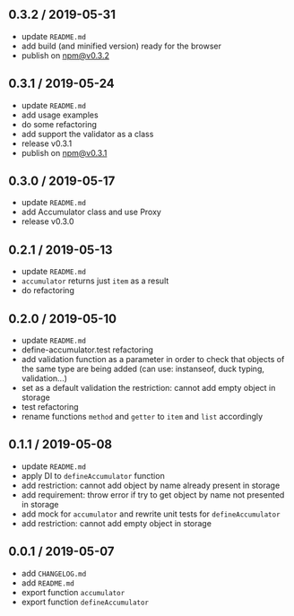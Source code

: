 ## 0.3.2 / 2019-05-31
- update `README.md`
- add build (and minified version) ready for the browser
- publish on npm@v0.3.2

## 0.3.1 / 2019-05-24
- update `README.md`
- add usage examples
- do some refactoring
- add support the validator as a class
- release v0.3.1
- publish on npm@v0.3.1

## 0.3.0 / 2019-05-17
- update `README.md`
- add Accumulator class and use Proxy
- release v0.3.0

## 0.2.1 / 2019-05-13
- update `README.md`
- `accumulator` returns just `item` as a result
- do refactoring

## 0.2.0 / 2019-05-10
- update `README.md`
- define-accumulator.test refactoring 
- add validation function as a parameter in order to check
  that objects of the same type are being added (can use: instanseof, duck typing, validation...)
- set as a default validation the restriction: cannot add empty object in storage
- test refactoring
- rename functions `method` and `getter` to `item` and `list` accordingly

## 0.1.1 / 2019-05-08
- update `README.md`
- apply DI to `defineAccumulator` function
- add restriction: cannot add object by name already present in storage
- add requirement: throw error if try to get object by name not presented in storage
- add mock for `accumulator` and rewrite unit tests for `defineAccumulator`
- add restriction: cannot add empty object in storage

## 0.0.1 / 2019-05-07
- add `CHANGELOG.md`
- add `README.md`
- export function `accumulator`
- export function `defineAccumulator`
